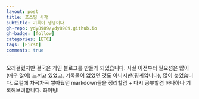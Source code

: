 ```yaml
---
layout: post
title: 포스팅 시작
subtitle: 기록이 생명이다
gh-repo: ydy8989/ydy8989.github.io
gh-badge: [follow]
categories: [ETC]
tags: [First]
comments: true
---
```

오래걸렸지만 결국은 개인 블로그를 만들게 되었습니다. 
사실 이전부터 필요성은 많이(매우 많이) 느끼고 있었고, 기록물이 없었던 것도 아니지만(핑계입니다), 많이 늦었습니다. 
로컬에 차곡차곡 쌓아뒀던 markdown들을 정리할겸 + 다시 공부할겸 하나하나 기록해보려합니다.
화이팅!
